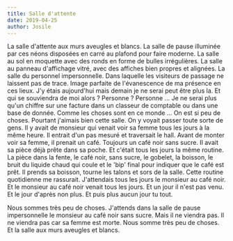 ```yaml
---
title: Salle d'attente
date: 2019-04-25
author: Josile
---
```


La salle d'attente aux murs aveugles et blancs. La salle de pause illuminée par ces néons disposées en carré au plafond pour faire moderne. La salle au sol en moquette avec des ronds en forme de bulles irrégulières. La salle au panneau d'affichage vitré, avec des affiches bien propres et alignées. La salle du personnel impersonnelle. Dans laquelle les visiteurs de passage ne laissent pas de trace. Image parfaite de l'évanescence de ma présence en ces lieux. J'y étais aujourd'hui mais demain je ne serai peut être plus la. Et qui se souviendra de moi alors ? Personne ? Personne ... Je ne serai plus qu'un chiffre sur une facture dans un classeur de comptable ou dans une base de donnée. Comme les choses sont en ce monde ... On est si peu de choses. Pourtant j'aimais bien cette salle. On y voyait passer toute sorte de gens. Il y avait de monsieur qui venait voir sa femme tous les jours à la même heure. Il entrait d'un pas mesuré et traversait le hall. Avant de monter voir sa femme, il prenait un café. Toujours un café noir sans sucre. Il avait sa pièce déjà prête dans sa poche. Et c'était tous les jours la même routine. La pièce dans la fente, le café noir, sans sucre, le gobelet, la boisson, le bruit du liquide chaud qui coule et le 'bip' final pour indiquer que le café est prêt. Il prends sa boisson, tourne les talons et sors de la salle. Cette routine quotidienne me rassurait. J'attendais tous les jours le monsieur au café noir. Et le monsieur au café noir venait tous les jours. Et un jour il n'est pas venu. Et le jour d'après non plus. Et puis plus aucun jour tu tout.

Nous sommes très peu de choses. J'attends dans la salle de pause impersonnelle le monsieur au café noir sans sucre. Mais il ne viendra pas. Il ne viendra pas car sa femme est morte. Nous somme très peu de choses. Et la salle aux murs aveugles et blancs.
